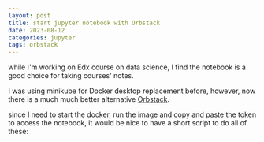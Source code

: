 ```yaml
---
layout: post
title: start jupyter notebook with Orbstack
date: 2023-08-12
categories: jupyter
tags: orbstack
---
```


while I'm working on Edx course on data science, I find the notebook is a good choice for taking courses' notes.

I was using minikube for Docker desktop replacement before, however, now there is a much much better alternative [Orbstack](https://orbstack.dev/).

since I need to start the docker, run the image and copy and paste the token to access the notebook, it would be nice to have a short script to do all of these:

<script src="https://gist.github.com/gigiyy/579a4e938f789300e7d5477736487958.js"></script>